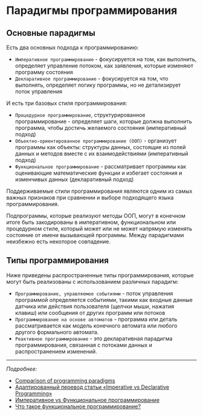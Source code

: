 # Парадигмы программирования

## Основные парадигмы

Есть два основных подхода к программированию:

- `Императивное программирование` - фокусируется на том, как выполнить, определяет управление потоком, как заявления, которые изменяют программу состояния
- `Декларативное программирование` - фокусируется на том, что выполнять, определяет логику программы, но не детализирует поток управления

И есть три базовых стиля программирования:

- `Процедурное программирование`, структурированное программирование - определяет шаги, которые должна выполнить программа, чтобы достичь желаемого состояния (императивный подход)
- `Объектно-ориентированное программирование (ООП)` - организует программы как объекты: структуры данных, состоящие из полей данных и методов вместе с их взаимодействиями (императивный подход)
- `Функциональное программирование` - рассматривает программы как оценивающие математические функции и избегает состояния и изменчивых данных (декларативный подход)

Поддерживаемые стили программирования являются одним из самых важных признаков при сравнении и выборе подходящего языка программирования.

Подпрограммы, которые реализуют методы ООП, могут в конечном итоге быть закодированы в императивном, функциональном или процедурном стиле, который может или не может напрямую изменять состояние от имени вызывающей программы. Между парадигмами неизбежно есть некоторое совпадение.

## Типы программирования

Ниже приведены распространенные типы программирования, которые могут быть реализованы с использованием различных парадигм:

- `Программирование, управляемое событиями` - поток управления программой определяется событиями, такими как входные данные датчика или действия пользователя (щелчки мыши, нажатия клавиш) или сообщения от других программ или потоков
- `Программирование на основе автоматов` - программа или деталь рассматривается как модель конечного автомата или любого другого формального автомата.
- `Реактивное программирование` - это декларативная парадигма программирования, связанная с потоками данных и распространением изменений.

---

_Подробнее:_

- [Comparison of programming paradigms](https://en.wikipedia.org/wiki/Comparison_of_programming_paradigms)
- [Адаптированный перевод статьи «Imperative vs Declarative Programming»](https://tproger.ru/translations/imperative-declarative-programming-concepts/)
- [Императивное vs Функциональное программирование](http://sauron.org.ua/post/1288)
- [Что такое функциональное программирование?](https://dev-gang.ru/article/czto-takoe-funkcionalnoe-programmirovanie-7reycw9hie/)
